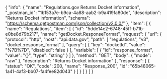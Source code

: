 {
  "info": {
    "name": "Regulations.gov Returns Docket information",
    "_postman_id": "1b153a7e-b9ca-4a88-aab2-b9a419fa80de",
    "description": "Returns Docket information",
    "schema": "https://schema.getpostman.com/json/collection/v2.0.0/"
  },
  "item": [
    {
      "name": "Regulations",
      "item": [
        {
          "id": "5dde14e2-6748-45ff-b71b-e0be8d79b217",
          "name": "getDocket.ResponseFormat",
          "request": {
            "url": {
              "protocol": "http",
              "host": "api.data.gov",
              "path": [
                "regulations",
                "v3",
                "docket.:response_format"
              ],
              "query": [
                {
                  "key": "docketId",
                  "value": "%7B%7D",
                  "disabled": false
                }
              ],
              "variable": [
                {
                  "id": "response_format",
                  "value": "{}",
                  "type": "string"
                }
              ]
            },
            "method": "GET",
            "body": {
              "mode": "raw"
            },
            "description": "Returns Docket information"
          },
          "response": [
            {
              "status": "OK",
              "code": 200,
              "name": "Response_200",
              "id": "65b48065-1a41-4af3-bb07-fa4fee82d043"
            }
          ]
        }
      ]
    }
  ]
}
